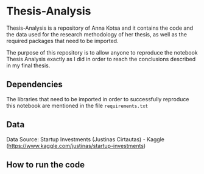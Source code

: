 # Thesis-Analysis

Thesis-Analysis is a repository of Anna Kotsa and it contains the code and the data used for the research methodology of her thesis, as well as the required packages that need to be imported.

The purpose of this repository is to allow anyone to reproduce the notebook Thesis Analysis exactly as I did in order to reach the conclusions described in my final thesis.

## Dependencies

The libraries that need to be imported in order to successfully reproduce this notebook are mentioned in the file `requirements.txt`

## Data

Data Source: Startup Investments (Justinas Cirtautas) - Kaggle (https://www.kaggle.com/justinas/startup-investments)

## How to run the code




